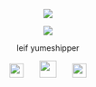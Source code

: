 <p align= "center"> <img src= "https://komarev.com/ghpvc/?username=hhaileykin&label&color=red&label=werewolves" </p>


<p align= "center"> <img src= "(https://64.media.tumblr.com/c95c6945c1465b7425c0bc124df7db28/fe47ff038d8ca34b-bd/s1280x1920/310933185e2661c67b663213937a14ca3ce579a5.pnj" </p>

  
  <p align="center"> leif yumeshipper </p> 

  
<p align="center"> <img src= "https://github.com/user-attachments/assets/6f9423eb-6657-4c2c-b23b-bb7b9168b1ef" width="25">  <img src= "https://github.com/user-attachments/assets/013b127b-b537-46db-b93e-3e3abcd4619c" width="30">  <img src= "https://github.com/user-attachments/assets/45c950ad-e466-4f6b-9051-f5f33cf7a730" width="25"> </p>
